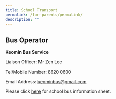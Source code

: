 ```yaml
---
title: School Transport
permalink: /for-parents/permalink/
description: ""
---
```

Bus Operator
--------
**Keomin Bus Service**

Liaison Officer: Mr Zen Lee

Tel/Mobile Number: 8620 0600

Email Address: keominbus@gmail.com

Please click [here](/files/school%20bus%20operator%20information%20sheet%20%20not-to-exceed%20prices%20(yckps).pdf) for school bus information sheet.